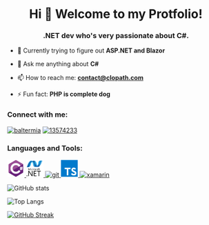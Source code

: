 <h1 align="center">Hi 👋 Welcome to my Protfolio!</h1>
<h3 align="center">.NET dev who's very passionate about C#.</h3>

- 🌱 Currently trying to figure out **ASP.NET and Blazor**

- 💬 Ask me anything about **C#**

- 📫 How to reach me: **contact@clopath.com**

- ⚡ Fun fact: **PHP is complete dog**

<h3 align="left">Connect with me:</h3>
<p align="left">
<a href="https://dev.to/baltermia" target="blank"><img align="center" src="https://raw.githubusercontent.com/rahuldkjain/github-profile-readme-generator/master/src/images/icons/Social/devto.svg" alt="baltermia" height="30" width="40" /></a>
<a href="https://stackoverflow.com/users/13574233" target="blank"><img align="center" src="https://raw.githubusercontent.com/rahuldkjain/github-profile-readme-generator/master/src/images/icons/Social/stack-overflow.svg" alt="13574233" height="30" width="40" /></a>
</p>

<h3 align="left">Languages and Tools:</h3>
<p align="left"> <a href="https://www.w3schools.com/cs/" target="_blank" rel="noreferrer"> <img src="https://raw.githubusercontent.com/devicons/devicon/master/icons/csharp/csharp-original.svg" alt="csharp" width="40" height="40"/> </a> <a href="https://dotnet.microsoft.com/" target="_blank" rel="noreferrer"> <img src="https://raw.githubusercontent.com/devicons/devicon/master/icons/dot-net/dot-net-original-wordmark.svg" alt="dotnet" width="40" height="40"/> </a> <a href="https://git-scm.com/" target="_blank" rel="noreferrer"> <img src="https://www.vectorlogo.zone/logos/git-scm/git-scm-icon.svg" alt="git" width="40" height="40"/> </a> <a href="https://www.typescriptlang.org/" target="_blank" rel="noreferrer"> <img src="https://raw.githubusercontent.com/devicons/devicon/master/icons/typescript/typescript-original.svg" alt="typescript" width="40" height="40"/> </a> <a href="https://dotnet.microsoft.com/apps/xamarin" target="_blank" rel="noreferrer"> <img src="https://raw.githubusercontent.com/detain/svg-logos/780f25886640cef088af994181646db2f6b1a3f8/svg/xamarin.svg" alt="xamarin" width="40" height="40"/> </a> </p>

![GitHub stats](https://github-readme-stats.vercel.app/api?username=speyck&theme=tokyonight&show_icons=true&count_private=true&hide_title=true&hide_border=true)

![Top Langs](https://github-readme-stats.vercel.app/api/top-langs/?username=speyck&layout=default&theme=tokyonight&hide=html&hide_border=true&card_width=330)

[![GitHub Streak](https://github-readme-streak-stats.herokuapp.com?user=speyck&theme=tokyonight&date_format=M%20j%5B%2C%20Y%5D)](https://git.io/streak-stats)
